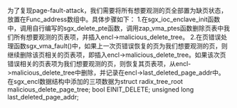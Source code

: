 为了复现page-fault-attack，我们需要将所有想要观测的页全部置为缺页状态，放置在Func_address数组中。具体步骤如下：
1.在sgx_ioc_enclave_init函数中，调用自行编写的sgx_delete_pte函数，调用zap_vma_ptes函数删除页表中我们所有想要观测的页表项，并插入encl->malicious_delete_tree。
2.在页错误处理函数sgx_vma_fault()中，如果上一次页错误恢复的页为我们想要观测的页，则继续删除该页相关的页表项，即插入encl->malicious_delete_tree。如果该次页错误相关的页表项为我们想要观测的页，则恢复其页表项，从encl->malicious_delete_tree中删除，并记录在encl->last_deleted_page_addr中。
在sgx_encl数据结构中添加的三项数据为struct radix_tree_root malicious_delete_page_tree; bool EINIT_DELETE; unsigned long last_deleted_page_addr;